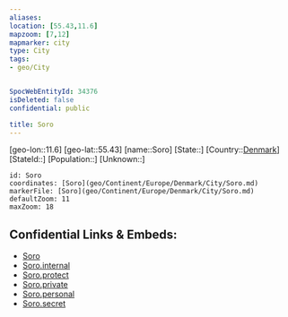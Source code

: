 ```yaml
---
aliases: 
location: [55.43,11.6]
mapzoom: [7,12] 
mapmarker: city 
type: City
tags:
- geo/City


SpocWebEntityId: 34376
isDeleted: false
confidential: public

title: Soro
---
```

[geo-lon::11.6]
[geo-lat::55.43]
[name::Soro]
[State::]
[Country::[Denmark](geo/Continent/Europe/Denmark.md)]
[StateId::]
[Population::]
[Unknown::]


```leaflet
id: Soro
coordinates: [Soro](geo/Continent/Europe/Denmark/City/Soro.md)
markerFile: [Soro](geo/Continent/Europe/Denmark/City/Soro.md)
defaultZoom: 11 
maxZoom: 18
```


## Confidential Links & Embeds: 
- [Soro](../../../../../../_public/geo/Continent/Europe/Denmark/City/Soro.md) 
- [Soro.internal](../../../../../../_internal/geo/Continent/Europe/Denmark/City/Soro.internal.md) 
- [Soro.protect](../../../../../../_protect/geo/Continent/Europe/Denmark/City/Soro.protect.md) 
- [Soro.private](../../../../../../_private/geo/Continent/Europe/Denmark/City/Soro.private.md) 
- [Soro.personal](../../../../../../_personal/geo/Continent/Europe/Denmark/City/Soro.personal.md) 
- [Soro.secret](../../../../../../_secret/geo/Continent/Europe/Denmark/City/Soro.secret.md) 
